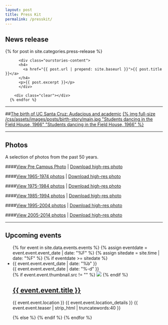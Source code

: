 ```yaml
---
layout: post
title: Press Kit
permalink: /presskit/
---
```


## News release

<div class="post-list">
      {% for post in site.categories.press-release %}
       
          <div class="ourstories-content">
          <h4>
            <a href="{{ post.url | prepend: site.baseurl }}">{{ post.title }}</a>
          </h4>
          <p>{{ post.excerpt }}</p>
          </div>
       
        <div class="clear"></div>
      {% endfor %}
 </div>

***

##[The birth of UC Santa Cruz: Audacious and academic](/the-birth/)
[{% img full-size /css/assets/images/posts/birth-story/main.jpg "Students dancing in the Field House, 1966" "Students dancing in the Field House, 1966" %}](/the-birth/)

***

## Photos

A selection of photos from the past 50 years.

####[View Pre Campus Photo](/press-photos/index.html) | [Download high-res photo](/css/assets/images/uc-santa-cruz-pre-campus.zip)

####[View 1965-1974 photos](/press-photos/1965-1974.html) | [Download high-res photo](/css/assets/images/uc-santa-cruz-1965-74.zip)

####[View 1975-1984 photos](/press-photos/1975-1984.html) | [Download high-res photo](/css/assets/images/uc-santa-cruz-1975-84.zip)

####[View 1985-1994 photos](/press-photos/1985-1994.html) | [Download high-res photo](/css/assets/images/uc-santa-cruz-1985-94.zip)

####[View 1995-2004 photos](/press-photos/1995-2004.html) | [Download high-res photo](/css/assets/images/uc-santa-cruz-1995-04.zip)

####[View 2005-2014 photos](/press-photos/2005-2014.html) | [Download high-res photo](/css/assets/images/uc-santa-cruz-2005-14.zip)


***

## Upcoming events

<ul class="post-list">
    {% for event in site.data.events.events %}
     {% assign eventdate = event.event.event_date | date: "%F" %}
     {% assign sitedate = site.time | date: "%F" %}
       {% if eventdate >= sitedate %}
          <li>
            <span class="post-meta event-date">{{ event.event.event_date | date: "%b" }}<br/ >{{ event.event.event_date | date: "%-d" }}</span>
            <div class="event-content">
            {% if event.event.thumbnail.src != "" %}
              <img src="{{ event.event.thumbnail.src }}" class="event-image" />
            {% endif %}
            <h2><a class="post-link" href="{{ event.event.link }}">{{ event.event.title }}</a></h2>        
            <p>
            <span class="event-location">{{ event.event.location }} {{ event.event.location_details }}</span>
            <span class="event-teaser">{{ event.event.teaser | strip_html | truncatewords:40 }}</span>
            </p>
            </div>
          </li>
          <div class="clear"></div>
          {% else %}
        {% endif %}
    {% endfor %}
  </ul>